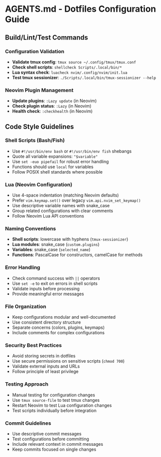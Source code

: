 # AGENTS.md - Dotfiles Configuration Guide

## Build/Lint/Test Commands

### Configuration Validation
- **Validate tmux config**: `tmux source ~/.config/tmux/tmux.conf`
- **Check shell scripts**: `shellcheck Scripts/.local/bin/*`
- **Lua syntax check**: `luacheck nvim/.config/nvim/init.lua`
- **Test tmux sessionizer**: `./Scripts/.local/bin/tmux-sessionizer --help`

### Neovim Plugin Management
- **Update plugins**: `:Lazy update` (in Neovim)
- **Check plugin status**: `:Lazy` (in Neovim)
- **Health check**: `:checkhealth` (in Neovim)

## Code Style Guidelines

### Shell Scripts (Bash/Fish)
- Use `#!/usr/bin/env bash` or `#!/usr/bin/env fish` shebangs
- Quote all variable expansions: `"$variable"`
- Use `set -euo pipefail` for robust error handling
- Functions should use `local` for variables
- Follow POSIX shell standards where possible

### Lua (Neovim Configuration)
- Use 4-space indentation (matching Neovim defaults)
- Prefer `vim.keymap.set()` over legacy `vim.api.nvim_set_keymap()`
- Use descriptive variable names with snake_case
- Group related configurations with clear comments
- Follow Neovim Lua API conventions

### Naming Conventions
- **Shell scripts**: lowercase with hyphens (`tmux-sessionizer`)
- **Lua modules**: snake_case (`custom.plugins`)
- **Variables**: snake_case (`selected_name`)
- **Functions**: PascalCase for constructors, camelCase for methods

### Error Handling
- Check command success with `||` operators
- Use `set -e` to exit on errors in shell scripts
- Validate inputs before processing
- Provide meaningful error messages

### File Organization
- Keep configurations modular and well-documented
- Use consistent directory structure
- Separate concerns (colors, plugins, keymaps)
- Include comments for complex configurations

### Security Best Practices
- Avoid storing secrets in dotfiles
- Use secure permissions on sensitive scripts (`chmod 700`)
- Validate external inputs and URLs
- Follow principle of least privilege

### Testing Approach
- Manual testing for configuration changes
- Use `tmux source-file` to test tmux changes
- Restart Neovim to test Lua configuration changes
- Test scripts individually before integration

### Commit Guidelines
- Use descriptive commit messages
- Test configurations before committing
- Include relevant context in commit messages
- Keep commits focused on single changes